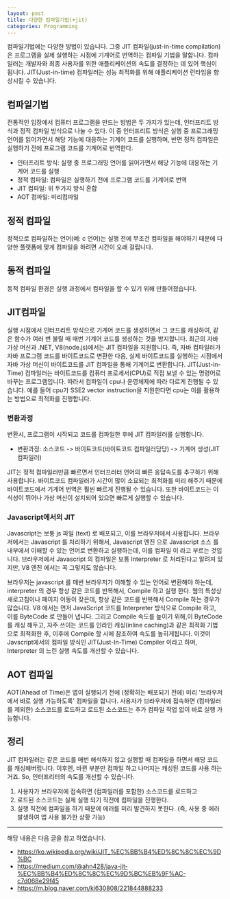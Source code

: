 ```yaml
---
layout: post
title: 다양한 컴파일기법(+jit)
categories: Programming
---
```


컴파일기법에는 다양한 방법이 있습니다. 그중 JIT 컴파일(just-in-time compilation)은 프로그램을 실제 실행하는 시점에 기계어로 번역하는 컴파일 기법을 말합니다. 컴파일러는 개발자와 최종 사용자를 위한 애플리케이션의 속도를 결정하는 데 있어 핵심이 됩니다. JIT(Just-in-time) 컴파일러는 성능 최적화를 위해 애플리케이션 런타임을 향상시킬 수 있습니다.

## 컴파일기법

전통적인 입장에서 컴퓨터 프로그램을 만드는 방법은 두 가지가 있는데, 인터프리트 방식과 정적 컴파일 방식으로 나눌 수 있다. 이 중 인터프리트 방식은 실행 중 프로그래밍 언어를 읽어가면서 해당 기능에 대응하는 기계어 코드를 실행하며, 반면 정적 컴파일은 실행하기 전에 프로그램 코드를 기계어로 번역한다.

- 인터프리트 방식: 실행 중 프로그래밍 언어를 읽어가면서 해당 기능에 대응하는 기계어 코드를 실행
- 정적 컴파일: 컴파일은 실행하기 전에 프로그램 코드를 기계어로 번역
- JIT 컴파일: 위 두가지 방식 혼합
- AOT 컴파일: 미리컴파일

## 정적 컴파일

정적으로 컴파일하는 언어(예: c 언어)는 실행 전에 무조건 컴파일을 해야하기 때문에 다양한 플랫폼에 맞게 컴파일을 하려면 시간이 오래 걸립니다.

## 동적 컴파일

동적 컴파일 환경은 실행 과정에서 컴파일을 할 수 있기 위해 만들어졌습니다.

## JIT컴파일

실행 시점에서 인터프리트 방식으로 기계어 코드를 생성하면서 그 코드를 캐싱하여, 같은 함수가 여러 번 불릴 때 매번 기계어 코드를 생성하는 것을 방지합니다. 최근의 자바 가상 머신과 .NET, V8(node.js)에서는 JIT 컴파일을 지원합니다. 즉, 자바 컴파일러가 자바 프로그램 코드를 바이트코드로 변환한 다음, 실제 바이트코드를 실행하는 시점에서 자바 가상 머신이 바이트코드를 JIT 컴파일을 통해 기계어로 변환합니다. JIT(Just-in-Time) 컴파일러는 바이트코드를 컴퓨터 프로세서(CPU)로 직접 보낼 수 있는 명령어로 바꾸는 프로그램입니다. 따라서 컴파일이 cpu나 운영체제에 따라 다르게 진행될 수 있습니다. 예를 들어 cpu가 SSE2 vector instruction을 지원한다면 cpu는 이를 활용하는 방법으로 최적화를 진행합니다.

### 변환과정

변환시, 프로그램이 시작되고 코드를 컴파일한 후에 JIT 컴파일러를 실행합니다.

- 변환과정: 소스코드 -> 바이트코드(바이트코드 컴파일러담당) -> 기계어 생성(JIT컴파일러)

JIT는 정적 컴파일러만큼 빠르면서 인터프러터 언어의 빠른 응답속도를 추구하기 위해 사용합니다. 바이트코드 컴파일러가 시간이 많이 소요되는 최적화를 미리 해주기 때문에 바이트코드에서 기계어 번역은 훨씬 빠르게 진행될 수 있습니다. 또한 바이트코드는 이식성이 뛰어나 가상 머신이 설치되어 있으면 빠르게 실행할 수 있습니다.

### Javascript에서의 JIT

Javascript는 보통 js 파일 (text) 로 배포되고, 이를 브라우저에서 사용합니다. 브라우저에서는 Javascript 를 처리하기 위해서, Javascript 엔진 으로 Javascript 소스 를 내부에서 이해할 수 있는 언어로 변환하고 실행하는데, 이를 컴파일 이 라고 부르는 것입니다. 브라우저에서 Javascript 의 컴파일은 보통 Interpreter 로 처리된다고 알려져 있지만, V8 엔진 에서는 꼭 그렇지도 않습니다.

브라우저는 javascript 를 매번 브라우저가 이해할 수 있는 언어로 변환해야 하는데, interpreter 의 경우 항상 같은 코드를 반복해서, Compile 하고 실행 한다. 웹의 특성상 새로고침이나 페이지 이동이 잦은데, 항상 같은 코드를 반복해서 Compile 하는 경우가 많습니다. V8 에서는 먼저 JavaScript 코드를 Interpreter 방식으로 Compile 하고, 이를 ByteCode 로 만들어 냅니다. 그리고 Compile 속도를 높이기 위해,이 ByteCode를 캐싱 해두고, 자주 쓰이는 코드를 인라인 캐싱(inline caching)과 같은 최적화 기법으로 최적화한 후, 이후에 Compile 할 시에 참조하여 속도를 높히게됩니다. 이것이 Javscript에서의 컴파일 방식인 JIT(Just-In-Time) Compiler 이라고 하며, Interpreter 의 느린 실행 속도를 개선할 수 있습니다.

## AOT 컴파일

AOT(Ahead of Time)은 앱이 실행되기 전에 (정확히는 배포되기 전에) 미리 '브라우저에서 바로 실행 가능하도록' 컴파일을 합니다. 사용자가 브라우저에 접속하면 (컴파일러를 제외한) 소스코드를 로드하고 로드된 소스코드는 추가 컴파일 작업 없이 바로 실행 가능합니다.

## 정리

JIT 컴파일러는 같은 코드를 매번 해석하지 않고 실행할 때 컴파일을 하면서 해당 코드를 캐싱해버립니다. 이후엔, 바뀐 부분만 컴파일 하고 나머지는 캐싱된 코드를 사용 하는 거죠. So, 인터프리터의 속도를 개선할 수 있습니다.

1. 사용자가 브라우저에 접속하면 (컴파일러를 포함한) 소스코드를 로드하고
2. 로드된 소스코드는 실제 실행 되기 직전에 컴파일을 진행한다.
3. 실행 직전에 컴파일을 하기 때문에 에러를 미리 발견하지 못한다. (즉, 사용 중 에러 발생하여 앱 사용 불가한 상황 가능)

---

해당 내용은 다음 글을 참고 하였습니다.

- https://ko.wikipedia.org/wiki/JIT_%EC%BB%B4%ED%8C%8C%EC%9D%BC
- https://medium.com/@ahn428/java-jit-%EC%BB%B4%ED%8C%8C%EC%9D%BC%EB%9F%AC-c7d068e29f45
- https://m.blog.naver.com/ki630808/221844888233
